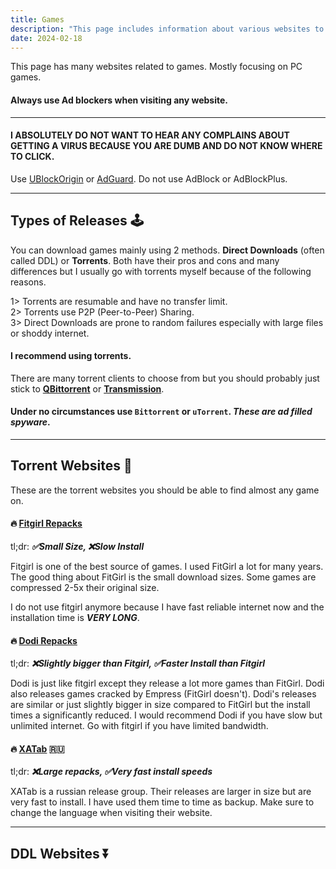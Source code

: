 ```yaml
---
title: Games
description: "This page includes information about various websites to obtain games."
date: 2024-02-18 
---
```


This page has many websites related to games. Mostly focusing on PC games.

#### **Always use Ad blockers when visiting any website.**
---
#### **I ABSOLUTELY DO NOT WANT TO HEAR ANY COMPLAINS ABOUT GETTING A VIRUS BECAUSE YOU ARE DUMB AND DO NOT KNOW WHERE TO CLICK.**

Use [UBlockOrigin](https://ublockorigin.com/) or [AdGuard](https://adguard.com). Do not use AdBlock or AdBlockPlus.

<!--more-->
---
## Types of Releases 🕹️

You can download games mainly using 2 methods. **Direct Downloads** (often called DDL) or **Torrents**. Both have their pros and cons and many differences but I usually go with torrents myself because of the following reasons.

1> Torrents are resumable and have no transfer limit.\
2> Torrents use P2P (Peer-to-Peer) Sharing.\
3> Direct Downloads are prone to random failures especially with large files or shoddy internet.

#### I recommend using **torrents**.

There are many torrent clients to choose from but you should probably just stick to [**QBittorrent**](https://www.qbittorrent.org/) or [**Transmission**](https://transmissionbt.com/).

#### Under no circumstances use `Bittorrent` or `uTorrent`. _**These are ad filled spyware**_.

---

## Torrent Websites 🧲

These are the torrent websites you should be able to find almost any game on. 

#### 🔥 [Fitgirl Repacks](https://fitgirl-repacks.site)

tl;dr: ***✅Small Size, ❌Slow Install***  

Fitgirl is one of the best source of games. I used FitGirl a lot for many years. The good thing about FitGirl is the small download sizes. Some games are compressed 2-5x their original size. 

I do not use fitgirl anymore because I have fast reliable internet now and the installation time is ***VERY LONG***.

#### 🔥 [Dodi Repacks](https://dodi-repacks.site)

tl;dr: ***❌Slightly bigger than Fitgirl, ✅Faster Install than Fitgirl***

Dodi is just like fitgirl except they release a lot more games than FitGirl. Dodi also releases games cracked by Empress (FitGirl doesn't). Dodi's releases are similar or just slightly bigger in size compared to FitGirl but the install times a significantly reduced. I would recommend Dodi if you have slow but unlimited internet. Go with fitgirl if you have limited bandwidth.

#### 🔥 [XATab](https://byxatab.com/) 🇷🇺

tl;dr: ***❌Large repacks, ✅Very fast install speeds***

XATab is a russian release group. Their releases are larger in size but are very fast to install. I have used them time to time as backup. Make sure to change the language when visiting their website.

---
## DDL Websites ⏬